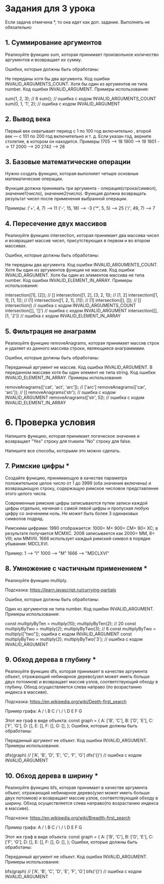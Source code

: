 # Задания для 3 урока
Если задача отмечена *, то она идет как доп. задание. Выполнять не обязательно


## 1. Суммирование аргументов

Реализуйте функцию sum, которая принимает произвольное количество аргументов и возвращает их сумму.

Ошибки, которые должны быть обработаны:

Не переданы хотя бы два аргумента. Код ошибки INVALID_ARGUMENTS_COUNT.
Хотя бы один из аргументов не типа number. Код ошибки INVALID_ARGUMENT.
Примеры использования:

sum(1, 2, 3);        // 6
sum();               // ошибка с кодом INVALID_ARGUMENTS_COUNT
sum(0, 1, '1', 2); // ошибка с кодом INVALID_ARGUMENT

## 2. Вывод века

Первый век охватывает период с 1 по 100 год включительно , второй век — с 101 по 200 год включительно и т. д.
Если указан год, верните столетие, в котором он находится.
Примеры
1705 --> 18
1900 --> 19
1601 --> 17
2000 --> 20
2742 --> 28

## 3. Базовые математические операции

Нужно создать функцию, которая выполняет четыре основные математические операции.

Функция должна принимать три аргумента - операция(строка/символ), значение1(число), значение2(число).
Функция должна возвращать результат чисел после применения выбранной операции.

Примеры:
('+', 4, 7) --> 11
('-', 15, 18) --> -3
('*', 5, 5) --> 25
('/', 49, 7) --> 7

## 4. Пересечение двух массивов

Реализуйте функцию intersection, которая принимает два массива чисел и возвращает массив чисел, присутствующих в первом и во втором массивах.

Ошибки, которые должны быть обработаны:

Не переданы два аргумента. Код ошибки INVALID_ARGUMENTS_COUNT.
Хотя бы один из аргументов функции не массив. Код ошибки INVALID_ARGUMENT.
Хотя бы один из элементов массива не типа number. Код ошибки INVALID_ELEMENT_IN_ARRAY.
Примеры использования:

intersection([1], [2]);            // []
intersection([1, 2], [3, 2, 1]);   // [1, 2]
intersection([1, 1], [1, 1]);      // [1]
intersection([1, 2, 1], [1]);      // [1]
intersection([], []);              // []
intersection()                     // ошибка с кодом INVALID_ARGUMENTS_COUNT
intersection([], '[]')             // ошибка с кодом INVALID_ARGUMENT
intersection([], [1, '2'])         // ошибка с кодом INVALID_ELEMENT_IN_ARRAY

## 5. Фильтрация не анаграмм

Реализуйте функцию removeAnagrams, которая принимает массив строк и удаляет из данного массива строки, являющиеся анаграммами.

Ошибки, которые должны быть обработаны:

Переданный аргумент не массив. Код ошибки INVALID_ARGUMENT.
В переданном массиве хотя бы один элемент не типа string. Код ошибки INVALID_ELEMENT_IN_ARRAY.
Примеры использования:

removeAnagrams(['cat', 'act', 'arc']);  // ['arc']
removeAnagrams(['car', 'arc']);         // []
removeAnagrams('str');                  // ошибка с кодом INVALID_ARGUMENT
removeAnagrams(['str', 5]);             // ошибка с кодом INVALID_ELEMENT_IN_ARRAY

# 6. Проверка условия

Напишите функцию, которая принимает логическое значение и возвращает "Yes" строку для trueили "No" строку для false.

Напишите все способы, которыми это можно сделать.

## 7. Римские цифры *

Создайте функцию, принимающую в качестве параметра положительное целое число от 1 до 3999 (оба значения включены) и возвращающую строку, содержащую римское числовое представление этого целого числа.

Современные римские цифры записываются путем записи каждой цифры отдельно, начиная с самой левой цифры и пропуская любую цифру со значением ноль. Не может быть более 3 одинаковых символов подряд.

Римскими цифрами:
1990 отображается: 1000= M+ 900= CM+ 90= XC; в результате получается MCMXC.
2008 записывается как 2000= MM, 8= VIII; или MMVIII.
1666 использует каждый римский символ в порядке убывания: MDCLXVI.

Пример:
1 -->       "I"
1000 -->       "M"
1666 --> "MDCLXVI"

## 8. Умножение с частичным применением *
Реализуйте функцию multiply.

Подсказка: https://learn.javascript.ru/currying-partials

Ошибки, которые должны быть обработаны:

Один из аргументов не типа number. Код ошибки INVALID_ARGUMENT.
Примеры использования:

const multiplyByTen = multiply(10);
multiplyByTen(2);   // 20
const multiplyByTwo = multiply(2);
multiplyByTwo(3);   // 6
const multiplyByTwo = multiply(["two"]); ошибка с кодом INVALID_ARGUMENT
const multiplyByTwo = multiply(2);
multiplyByTwo('3');   // ошибка с кодом INVALID_ARGUMENT

## 9. Обход дерева в глубину *
Реализуйте функцию dfs, которая принимает в качестве аргумента объект, отражающий небинарное дерево(узел может иметь больше двух потомков) и возвращает массив узлов, соответствующий обходу в глубину. Обход осуществляется слева направо (по возрастанию индекса в массиве).

Подсказка: https://en.wikipedia.org/wiki/Depth-first_search

Пример графа:
            A 
          /   \ 
         B     C 
        /  \   / \ 
       D    E F   G

Этот же граф в виде объекта:
const graph = {
    A: ['B', 'C'],
    B: ['D', 'E'],
    C: ['F', 'G'],
    D: [],
    E: [],
    F: [],
    G: [],
};
Ошибки, которые должны быть обработаны:

Переданный аргумент не объект. Код ошибки INVALID_ARGUMENT.
Примеры использования:

dfs(graph) // ['A', 'B', 'D', 'E', 'C', 'F', 'G']
dfs('{}') // ошибка с кодом INVALID_ARGUMENT

## 10. Обход дерева в ширину *
Реализуйте функцию bfs, которая принимает в качестве аргумента объект, отражающий небинарное дерево(узел может иметь больше двух потомков) и возвращает массив узлов, соответствующий обходу в ширину. Обход осуществляется слева направо(по возрастанию индекса в массиве).

Подсказка: https://en.wikipedia.org/wiki/Breadth-first_search

Пример графа:
            A 
          /   \ 
         B     C 
        /  \   / \ 
       D    E F   G

Этот же граф в виде объекта:
const graph = {
    A: ['B', 'C'],
    B: ['D', 'E'],
    C: ['F', 'G'],
    D: [],
    E: [],
    F: [],
    G: [],
};
Ошибки, которые должны быть обработаны:

Переданный аргумент не объект. Код ошибки INVALID_ARGUMENT.
Примеры использования:

bfs(graph) // ['A', 'B', 'С', 'D', 'E', 'F', 'G']
bfs('{}') // ошибка с кодом INVALID_ARGUMENT
